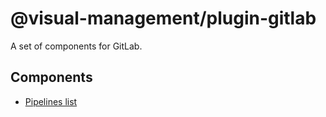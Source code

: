 # @visual-management/plugin-gitlab

A set of components for GitLab.

## Components

* [Pipelines list](/plugins/visual-management-plugin-gitlab/pipelines-list/README.md)
